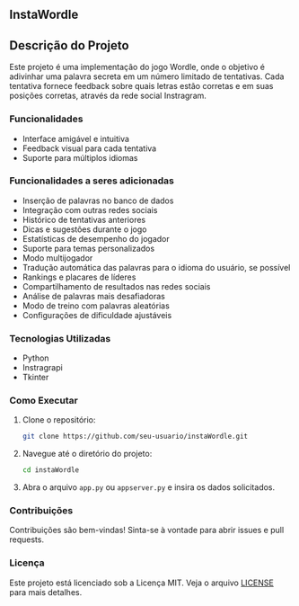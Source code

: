 ## InstaWordle
## Descrição do Projeto

 Este projeto é uma implementação do jogo Wordle, onde o objetivo é adivinhar uma palavra secreta em um número limitado de tentativas. Cada tentativa fornece feedback sobre quais letras estão corretas e em suas posições corretas, através da rede social Instragram. 

### Funcionalidades

- Interface amigável e intuitiva
- Feedback visual para cada tentativa
- Suporte para múltiplos idiomas

### Funcionalidades a seres adicionadas

- Inserção de palavras no banco de dados
- Integração com outras redes sociais
- Histórico de tentativas anteriores
- Dicas e sugestões durante o jogo
- Estatísticas de desempenho do jogador
- Suporte para temas personalizados
- Modo multijogador
- Tradução automática das palavras para o idioma do usuário, se possível
- Rankings e placares de líderes
- Compartilhamento de resultados nas redes sociais
- Análise de palavras mais desafiadoras
- Modo de treino com palavras aleatórias
- Configurações de dificuldade ajustáveis

### Tecnologias Utilizadas

- Python
- Instragrapi
- Tkinter

### Como Executar

1. Clone o repositório:
    ```bash
    git clone https://github.com/seu-usuario/instaWordle.git
    ```
2. Navegue até o diretório do projeto:
    ```bash
    cd instaWordle
    ```
3. Abra o arquivo `app.py` ou `appserver.py` e insira os dados solicitados.

### Contribuições

Contribuições são bem-vindas! Sinta-se à vontade para abrir issues e pull requests.

### Licença

Este projeto está licenciado sob a Licença MIT. Veja o arquivo [LICENSE](LICENSE) para mais detalhes.